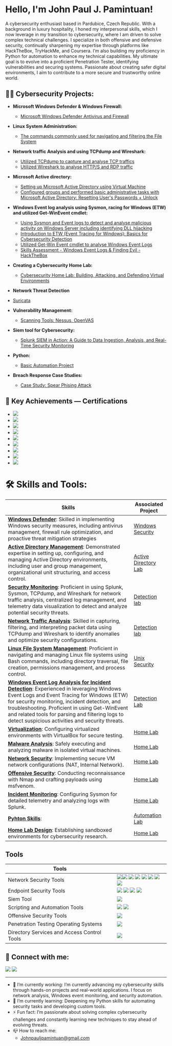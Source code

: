 <h1>Hello, I'm John Paul J. Pamintuan!</h1>
A cybersecurity enthusiast based in Pardubice, Czech Republic. With a background in luxury hospitality, I honed my interpersonal skills, which I now leverage in my transition to cybersecurity, where I am driven to solve complex technical challenges. I specialize in both offensive and defensive security, continually sharpening my expertise through platforms like HackTheBox, TryHackMe, and Coursera. I’m also building my proficiency in Python for automation to enhance my technical capabilities. My ultimate goal is to evolve into a proficient Penetration Tester, identifying vulnerabilities and securing systems. Passionate about creating safer digital environments, I aim to contribute to a more secure and trustworthy online world.
<h2>👨‍💻 Cybersecurity Projects:</h2>

- <b>Microsoft Windows Defender & Windows Firewall:</b>
  - [Microsoft Windows Defender Antivirus and Firewall](https://github.com/JohnSpace2/Microsoft-Windows-Defender-Windows-Firewall/blob/main/README.md)
- <b>Linux System Administration:</b>
  - [The commands commonly used for navigating and filtering the File System](https://github.com/JohnSpace2/Navigate-and-manage-the-file-system-using-Linux-commands-via-the-Bash-shell/blob/main/README.md) 
- <b>Network traffic Analysis and using TCPdump and Wireshark:</b>
  - [Utilized TCPdump to capture and analyse TCP traffics](https://github.com/JohnPaulPamintuan/TCPdump/blob/main/README.md)
  - [Utilized Wireshark to analyse HTTP/S and RDP traffic](https://github.com/JohnPaulPamintuan/Wireshark/blob/main/README.md)
- <b>Microsoft Active directory:</b>
  - [Setting up Microsoft Active Directory using Virtual Machine](https://github.com/JohnPaulPamintuan/Setting-up-Active-directory)
  - [Configured groups and performed basic administrative tasks with Microsoft Active Directory: Resetting User's Passwords + Unlock](https://github.com/JohnPaulPamintuan/Active-Directory/blob/main/README.md)
- <b>Windows Event log analysis using Sysmon, racing for Windows (ETW) and utilized Get-WinEvent cmdlet:</b>
  - [Using Sysmon and Event logs to detect and analyse malicious activity on Windows Server
including identifying DLL hijacking](https://github.com/JohnPaulPamintuan/Windows-Event-log-analysis/blob/main/README.md)
   - [Introduction to ETW (Event Tracing for Windows): Basics for Cybersecurity Detection](https://github.com/JohnPaulPamintuan/ETW/blob/main/README.md)
   - [Utilized Get-Win Event cmdlet to analyse Windows Event Logs](https://github.com/JohnPaulPamintuan/Get-WinEvent-/blob/main/README.md)
   - [Skills Assessment - Windows Event Logs & Finding Evil - HackTheBox](https://github.com/JohnPaulPamintuan/Skills-Assessment---Windows-Event-Logs-Finding-Evil---HackTheBox./blob/main/README.md)

- <b>Creating a Cybersecurity Home Lab:</b>
  - [Cybersecurity Home Lab: Building, Attacking, and Defending Virtual Environments](https://github.com/JohnPaulPamintuan/Creating-a-basic-home-lab-)
- <b>Network Threat Detection</b>
 - [Suricata](https://github.com/JohnPaulPamintuan/Suricata)
- <b>Vulnerability Management:</b>
  - [Scanning Tools: Nessus, OpenVAS](https://github.com/JohnPaulPamintuan/Scanning-Tools-Nessus-OpenVAS)
- <b>Siem tool for Cybersecurity:</b>
  - [Splunk SIEM in Action: A Guide to Data Ingestion, Analysis, and Real-Time Security Monitoring](https://github.com/JohnPaulPamintuan/SIEM-Tool---SPLUNK)
- <b>Python:</b>
  - [Basic Automation Project](https://github.com/JohnPaulPamintuan/python)
- <b>Breach Response Case Studies:</b>
  - [Case Study: Spear Phising Attack](https://coursera-assessments.s3.amazonaws.com/assessments/1720428014790/2123721c-6fdb-4ede-a0c0-1bec21cd781d/Pros%20and%20cons%20-%20Sheet1.pdf)
 
    
<h2>🏅 Key Achievements — Certifications </h2>

- [<img src="https://img.shields.io/badge/-Google%20Cybersecurity-4285F4?&style=for-the-badge&logo=Google&logoColor=white" />](https://github.com/JohnPaulPamintuan/Google-Cybersecurity/blob/main/README.md)
- [<img src="https://img.shields.io/badge/-Google%20Cloud%20Cybersecurity-4285F4?&style=for-the-badge&logo=GoogleCloud&logoColor=white" />](https://github.com/JohnPaulPamintuan/Google-Cloud/blob/main/README.md)
- <img src="https://img.shields.io/badge/-Security%2B-FF0000?&style=for-the-badge&logo=CompTIA&logoColor=white" />
- <img src="https://img.shields.io/badge/-IBM%27s%20Security%20Analyst%20Fundamentals-FFB300?&style=for-the-badge&logo=IBM&logoColor=white" />
- <img src="https://img.shields.io/badge/-Palo%20Alto%20Networks-EB5424?&style=for-the-badge&logo=PaloAltoNetworks&logoColor=white" />
- <img src="https://img.shields.io/badge/-ISC2%3A%20Certified%20in%20Cybersecurity-9B59B6?&style=for-the-badge&logo=ISC2&logoColor=white" />
- <img src="https://img.shields.io/badge/-Cisco%3A%20SOC%20Certification-005073?&style=for-the-badge&logo=Cisco&logoColor=white" />
- <img src="https://img.shields.io/badge/-Splunk%3A%20Search%20Expert%20Specialization-0096D6?style=for-the-badge&logo=Splunk&logoColor=white" />
- <img src="https://img.shields.io/badge/-InfoSec%20Python%20Certification-3776AB?style=for-the-badge&logo=python&logoColor=white">



<h1> 🛠️ Skills and Tools:</h1>

| Skills                                         | Associated Project         |
|-----------------------------------------------|----------------------------|
| <b><ins>Windows Defender</b></ins>: Skilled in implementing Windows security measures, including antivirus management, firewall rule optimization, and proactive threat mitigation strategies          | <a href="https://github.com/JohnPaulPamintuan/Microsoft-Windows-Defender-Windows-Firewall/blob/main/README.md">Windows Security</a>|
| <b><ins>Active Directory Management</b></ins>: Demonstrated expertise in setting up, configuring, and managing Active Directory environments, including user and group management, organizational unit structuring, and access control. | <a href="https://github.com/JohnPaulPamintuan/Active-Directory/blob/main/README.md">Active Directory Lab</a>|
| <b><ins>Security Monitoring</b></ins>: Proficient in using Splunk, Sysmon, TCPdump, and Wireshark for network traffic analysis, centralized log management, and telemetry data visualization to detect and analyze potential security threats.         | <a href="https://github.com/JohnPaulPamintuan/TCPdump/blob/main/README.md">Detection lab</a>|
|  <b><ins>Network Traffic Analysis</b></ins>: Skilled in capturing, filtering, and interpreting packet data using TCPdump and Wireshark to identify anomalies and optimize security configurations.      | <a href="https://github.com/JohnPaulPamintuan/Wireshark/blob/main/README.md">Detection lab<a>|
| <b><ins>Linux File System Management</b></ins>: Proficient in navigating and managing Linux file systems using Bash commands, including directory traversal, file creation, permissions management, and process control.                  | <a href="https://github.com/JohnPaulPamintuan/Navigate-and-manage-the-file-system-using-Linux-commands-via-the-Bash-shell/blob/main/README.md">Unix Security</a>|
| <b><ins>Windows Event Log Analysis for Incident Detection</b></ins>: Experienced in leveraging Windows Event Logs and Event Tracing for Windows (ETW) for security monitoring, incident detection, and troubleshooting. Proficient in using Get-WinEvent and related tools for parsing and filtering logs to detect suspicious activities and security threats. | <a href="https://github.com/JohnPaulPamintuan/Skills-Assessment---Windows-Event-Logs-Finding-Evil---HackTheBox./blob/main/README.md">Detection Lab</a>|
| <b><ins>Virtualization</b></ins>: Configuring virtualized environments with VirtualBox for secure testing. | <a href="https://github.com/JohnPaulPamintuan/Creating-a-basic-home-lab-">Home Lab</a>|
| <b><ins>Malware Analysis</b></ins>: Safely executing and analyzing malware in isolated virtual machines. | <a href="https://github.com/JohnPaulPamintuan/Creating-a-basic-home-lab-">Home Lab</a>|
| <b><ins>Network Security</b></ins>: Implementing secure VM network configurations (NAT, Internal Network). | <a href="https://github.com/JohnPaulPamintuan/Creating-a-basic-home-lab-">Home Lab</a>|
| <b><ins>Offensive Security</b></ins>: Conducting reconnaissance with Nmap and crafting payloads using msfvenom. | <a href="https://github.com/JohnPaulPamintuan/Creating-a-basic-home-lab-">Home Lab</a>|
| <b><ins>Incident Monitoring</b></ins>: Configuring Sysmon for detailed telemetry and analyzing logs with Splunk. | <a href="https://github.com/JohnPaulPamintuan/Creating-a-basic-home-lab-">Home Lab</a>|
| <b><ins>Pyhton Skills</b></ins>: | <a href="https://google.com"> Automation Lab</a>|
| <b><ins>Home Lab Design</b></ins>: Establishing sandboxed environments for cybersecurity research. | <a href="https://github.com/JohnPaulPamintuan/Creating-a-basic-home-lab-">Home Lab</a>|

## Tools 

| Tools |                                        |          
|------------------|----------------------------|
| Network Security Tools| <img src="https://img.shields.io/badge/-TCPdump-0052A3?&style=for-the-badge&logoColor=white"/><img src="https://img.shields.io/badge/-Wireshark-1679A7?&style=for-the-badge&logo=Wireshark&logoColor=white"/> <img src="https://img.shields.io/badge/-Nmap-4682B4?&style=for-the-badge&logoColor=white"/> <img src="https://img.shields.io/badge/-VirtualBox-183A61?&style=for-the-badge&logo=VirtualBox&logoColor=white"/> <img src="https://img.shields.io/badge/-VMware-607078?&style=for-the-badge&logo=VMware&logoColor=white"/> <img src="https://img.shields.io/badge/-NAT-0E7A0D?&style=for-the-badge&logoColor=white"/> <img src="https://img.shields.io/badge/-Internal%20Network-1D9BF0?&style=for-the-badge&logoColor=white"/> <img src="https://img.shields.io/badge/-Host--Only%20Network-F39C12?&style=for-the-badge&logoColor=white"/> |
| Endpoint Security Tools | <img src="https://img.shields.io/badge/-Microsoft%20Defender-0078D4?&style=for-the-badge&logo=Microsoft&logoColor=white"/> <img src="https://img.shields.io/badge/-Sysmon-4B0082?&style=for-the-badge&logo=WindowsTerminal&logoColor=white"/> <img src="https://img.shields.io/badge/-Get--WinEvent-0078D7?&style=for-the-badge&logo=PowerShell&logoColor=white"/> <img src="https://img.shields.io/badge/-Event%20Viewer-005A9E?&style=for-the-badge&logo=Windows&logoColor=white"/>|
| Siem Tool        | <img src="https://img.shields.io/badge/-Splunk-000000?&style=for-the-badge&logo=Splunk&logoColor=white"/>|
| Scripting and Automation Tools      |<img src="https://img.shields.io/badge/-PowerShell-2E2E2E?&style=for-the-badge&logo=PowerShell&logoColor=white"/> <img src="https://img.shields.io/badge/-Python-3776AB?&style=for-the-badge&logo=Python&logoColor=white"/> |
| Offensive Security Tools  | <img src="https://img.shields.io/badge/-Metasploit-004C37?&style=for-the-badge&logo=Metasploit&logoColor=white"/>|
| Penetration Testing Operating Systems | <img src="https://img.shields.io/badge/-Kali%20Linux-557C94?&style=for-the-badge&logo=Kali&logoColor=white"/>|
| Directory Services and Access Control Tools | <img src="https://img.shields.io/badge/-Active%20Directory%20Users%20and%20Computers-0078D4?&style=for-the-badge&logo=Windows&logoColor=white"/>|

<h2> 🤳 Connect with me:</h2>

 [<img src="https://img.shields.io/badge/-LinkedIn-0077B5?&style=for-the-badge&logo=LinkedIn&logoColor=white"/>](https://linkedin.com/in/johnpaulpamintuan)
[<img src="https://img.shields.io/badge/-Website-000000?&style=for-the-badge&logo=webflow&logoColor=white">](https://johnpaulpamintuan.netlify.app/)


-------------------------------------------------
- 🔭 I’m currently working: I’m currently advancing my cybersecurity skills through hands-on projects and real-world applications. I focus on network analysis, Windows event monitoring, and security automation.
- 🌱 I’m currently learning: Deepening my Python skills for automating security tasks and developing custom tools.
- ⚡ Fun fact: I’m passionate about solving complex cybersecurity challenges and constantly learning new techniques to stay ahead of evolving threats.
- 📪 How to reach me:
  - Johnpauljpamintuan@gmail.com
    


